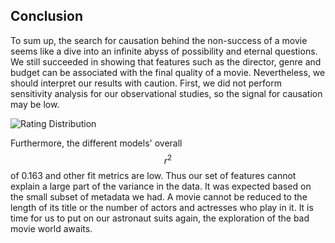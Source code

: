 <script>
import { base } from "$app/paths";
</script>

<section class="justify">

## Conclusion

To sum up, the search for causation behind the non-success of a movie seems like a dive into an infinite abyss of possibility and eternal questions. We still succeeded in showing that features such as the director, genre and budget can be associated with the final quality of a movie. Nevertheless, we should interpret our results with caution. First, we did not perform sensitivity analysis for our observational studies, so the signal for causation may be low. 

![Rating Distribution]({base}/plots/badmovie.png)

Furthermore, the different models' overall $$r^2$$ of 0.163 and other fit metrics are low. Thus our set of features cannot explain a large part of the variance in the data. It was expected based on the small subset of metadata we had. A movie cannot be reduced to the length of its title or the number of actors and actresses who play in it. It is time for us to put on our astronaut suits again, the exploration of the bad movie world awaits.


<!-- ```
                            OLS Regression Results                            
==============================================================================
Dep. Variable:         average_rating   R-squared:                       0.163
Model:                            OLS   Adj. R-squared:                  0.162
Method:                 Least Squares   F-statistic:                     223.4
Date:                Fri, 23 Dec 2022   Prob (F-statistic):               0.00
Time:                        17:42:34   Log-Likelihood:                -26013.
No. Observations:               19572   AIC:                         5.206e+04
Df Residuals:                   19554   BIC:                         5.220e+04
Df Model:                          17                                         
Covariance Type:            nonrobust  
==============================================================================
Omnibus:                     2373.816   Durbin-Watson:                   1.995
Prob(Omnibus):                  0.000   Jarque-Bera (JB):             4095.371
Skew:                          -0.825   Prob(JB):                         0.00
Kurtosis:                       4.517   Cond. No.                         158.
==============================================================================

``` -->





</section>

<style>
pre {
   display: flex;
   justify-content: center;
}
</style>